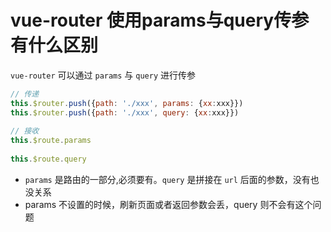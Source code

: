 # vue-router 使用params与query传参有什么区别

`vue-router` 可以通过 `params` 与 `query` 进行传参

```js
// 传递
this.$router.push({path: './xxx', params: {xx:xxx}})
this.$router.push({path: './xxx', query: {xx:xxx}})
 
// 接收
this.$route.params
 
this.$route.query
```

- `params` 是路由的一部分,必须要有。`query` 是拼接在 `url` 后面的参数，没有也没关系
- params 不设置的时候，刷新页面或者返回参数会丢，query 则不会有这个问题
